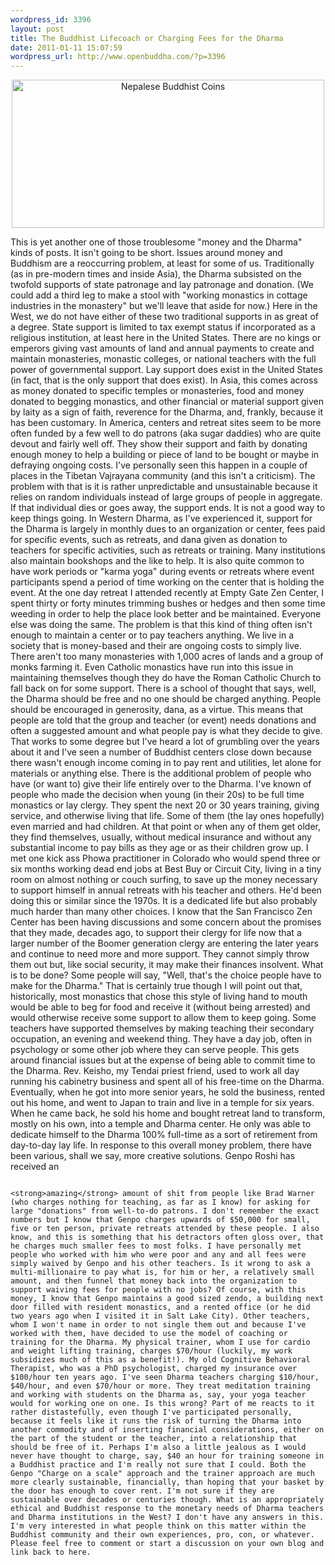 ```yaml
--- 
wordpress_id: 3396
layout: post
title: The Buddhist Lifecoach or Charging Fees for the Dharma
date: 2011-01-11 15:07:59
wordpress_url: http://www.openbuddha.com/?p=3396
---
```

<p style="text-align: center">
                                                                                                                                                                                                                                                                                                                                                                                                                                                                                                                                                                                                                                                                                                                                                                                                                                                                                                                                        <a href="http://www.flickr.com/photos/albill/5346855673/" title="Nepalese Buddhist Coins by albill, on Flickr"><img src="http://farm6.static.flickr.com/5164/5346855673_fcfb915814.jpg" border="0" width="500" height="237" alt="Nepalese Buddhist Coins" /></a>
                                                                                                                                                                                                                                                                                                                                                                                                                                                                                                                                                                                                                                                                                                                                                                                                                                                                                                                                      </p> This is yet another one of those troublesome "money and the Dharma" kinds of posts. It isn't going to be short. Issues around money and Buddhism are a reoccurring problem, at least for some of us. Traditionally (as in pre-modern times and inside Asia), the Dharma subsisted on the twofold supports of state patronage and lay patronage and donation. (We could add a third leg to make a stool with "working monastics in cottage industries in the monastery" but we'll leave that aside for now.) Here in the West, we do not have either of these two traditional supports in as great of a degree. State support is limited to tax exempt status if incorporated as a religious institution, at least here in the United States. There are no kings or emperors giving vast amounts of land and annual payments to create and maintain monasteries, monastic colleges, or national teachers with the full power of governmental support. Lay support does exist in the United States (in fact, that is the only support that does exist). In Asia, this comes across as money donated to specific temples or monasteries, food and money donated to begging monastics, and other financial or material support given by laity as a sign of faith, reverence for the Dharma, and, frankly, because it has been customary. In America, centers and retreat sites seem to be more often funded by a few well to do patrons (aka sugar daddies) who are quite devout and fairly well off. They show their support and faith by donating enough money to help a building or piece of land to be bought or maybe in defraying ongoing costs. I've personally seen this happen in a couple of places in the Tibetan Vajrayana community (and this isn't a criticism). The problem with that is it is rather unpredictable and unsustainable because it relies on random individuals instead of large groups of people in aggregate. If that individual dies or goes away, the support ends. It is not a good way to keep things going. In Western Dharma, as I've experienced it, support for the Dharma is largely in monthly dues to an organization or center, fees paid for specific events, such as retreats, and dana given as donation to teachers for specific activities, such as retreats or training. Many institutions also maintain bookshops and the like to help. It is also quite common to have work periods or "karma yoga" during events or retreats where event participants spend a period of time working on the center that is holding the event. At the one day retreat I attended recently at Empty Gate Zen Center, I spent thirty or forty minutes trimming bushes or hedges and then some time weeding in order to help the place look better and be maintained. Everyone else was doing the same. The problem is that this kind of thing often isn't enough to maintain a center or to pay teachers anything. We live in a society that is money-based and their are ongoing costs to simply live. There aren't too many monasteries with 1,000 acres of lands and a group of monks farming it. Even Catholic monastics have run into this issue in maintaining themselves though they do have the Roman Catholic Church to fall back on for some support. There is a school of thought that says, well, the Dharma should be free and no one should be charged anything. People should be encouraged in generosity, dana, as a virtue. This means that people are told that the group and teacher (or event) needs donations and often a suggested amount and what people pay is what they decide to give. That works to some degree but I've heard a lot of grumbling over the years about it and I've seen a number of Buddhist centers close down because there wasn't enough income coming in to pay rent and utilities, let alone for materials or anything else. There is the additional problem of people who have (or want to) give their life entirely over to the Dharma. I've known of people who made the decision when young (in their 20s) to be full time monastics or lay clergy. They spent the next 20 or 30 years training, giving service, and otherwise living that life. Some of them (the lay ones hopefully) even married and had children. At that point or when any of them get older, they find themselves, usually, without medical insurance and without any substantial income to pay bills as they age or as their children grow up. I met one kick ass Phowa practitioner in Colorado who would spend three or six months working dead end jobs at Best Buy or Circuit City, living in a tiny room on almost nothing or couch surfing, to save up the money necessary to support himself in annual retreats with his teacher and others. He'd been doing this or similar since the 1970s. It is a dedicated life but also probably much harder than many other choices. I know that the San Francisco Zen Center has been having discussions and some concern about the promises that they made, decades ago, to support their clergy for life now that a larger number of the Boomer generation clergy are entering the later years and continue to need more and more support. They cannot simply throw them out but, like social security, it may make their finances insolvent. What is to be done? Some people will say, "Well, that's the choice people have to make for the Dharma." That is certainly true though I will point out that, historically, most monastics that chose this style of living hand to mouth would be able to beg for food and receive it (without being arrested) and would otherwise receive some support to allow them to keep going. Some teachers have supported themselves by making teaching their secondary occupation, an evening and weekend thing. They have a day job, often in psychology or some other job where they can serve people. This gets around financial issues but at the expense of being able to commit time to the Dharma. Rev. Keisho, my Tendai priest friend, used to work all day running his cabinetry business and spent all of his free-time on the Dharma. Eventually, when he got into more senior years, he sold the business, rented out his home, and went to Japan to train and live in a temple for six years. When he came back, he sold his home and bought retreat land to transform, mostly on his own, into a temple and Dharma center. He only was able to dedicate himself to the Dharma 100% full-time as a sort of retirement from day-to-day lay life. In response to this overall money problem, there have been various, shall we say, more creative solutions. Genpo Roshi has received an 
                                                                                                                                                                                                                                                                                                                                                                                                                                                                                                                                                                                                                                                                                                                                                                                                                                                                                                                                      
                                                                                                                                                                                                                                                                                                                                                                                                                                                                                                                                                                                                                                                                                                                                                                                                                                                                                                                                      <strong>amazing</strong> amount of shit from people like Brad Warner (who charges nothing for teaching, as far as I know) for asking for large "donations" from well-to-do patrons. I don't remember the exact numbers but I know that Genpo charges upwards of $50,000 for small, five or ten person, private retreats attended by these people. I also know, and this is something that his detractors often gloss over, that he charges much smaller fees to most folks. I have personally met people who worked with him who were poor and any and all fees were simply waived by Genpo and his other teachers. Is it wrong to ask a multi-millionaire to pay what is, for him or her, a relatively small amount, and then funnel that money back into the organization to support waiving fees for people with no jobs? Of course, with this money, I know that Genpo maintains a good sized zendo, a building next door filled with resident monastics, and a rented office (or he did two years ago when I visited it in Salt Lake City). Other teachers, whom I won't name in order to not single them out and because I've worked with them, have decided to use the model of coaching or training for the Dharma. My physical trainer, whom I use for cardio and weight lifting training, charges $70/hour (luckily, my work subsidizes much of this as a benefit!). My old Cognitive Behavioral Therapist, who was a PhD psychologist, charged my insurance over $100/hour ten years ago. I've seen Dharma teachers charging $10/hour, $40/hour, and even $70/hour or more. They treat meditation training and working with students on the Dharma as, say, your yoga teacher would for working one on one. Is this wrong? Part of me reacts to it rather distastefully, even though I've participated personally, because it feels like it runs the risk of turning the Dharma into another commodity and of inserting financial considerations, either on the part of the student or the teacher, into a relationship that should be free of it. Perhaps I'm also a little jealous as I would never have thought to charge, say, $40 an hour for training someone in a Buddhist practice and I'm really not sure that I could. Both the Genpo "Charge on a scale" approach and the trainer approach are much more clearly sustainable, financially, than hoping that your basket by the door has enough to cover rent. I'm not sure if they are sustainable over decades or centuries though. What is an appropriately ethical and Buddhist response to the monetary needs of Dharma teachers and Dharma institutions in the West? I don't have any answers in this. I'm very interested in what people think on this matter within the Buddhist community and their own experiences, pro, con, or whatever. Please feel free to comment or start a discussion on your own blog and link back to here.